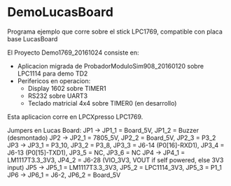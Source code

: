 # DemoLucasBoard

Programa ejemplo que corre sobre el stick LPC1769, compatible con placa base LucasBoard

El Proyecto Demo1769_20161024 consiste en:

- Aplicacion migrada de ProbadorModuloSim908_20160120 sobre LPC1114 para demo TD2
- Perifericos en operacion:
	- Display 1602 sobre TIMER1
	- RS232 sobre UART3
	- Teclado matricial 4x4 sobre TIMER0 (en desarrollo)

Esta aplicacion corre en LPCXpresso LPC1769.

Jumpers en Lucas Board:
JP1 -> JP1_1 = Board_5V, JP1_2 = Buzzer (desmontado)
JP2 -> JP2_1 = 7805_5V, JP2_2 = Board_5V, JP2_3 = P3_2
JP3 -> JP3_1 = P3_10, JP3_2 = P3_8, JP3_3 = J6-14 (P0[16]-RXD1), JP3_4 = J6-13 (P0[15]-TXD1), JP3_5 = NC, JP3_6 = NC
JP4 -> JP4_1 = LM1117T3.3_3V3, JP4_2 = J6-28 (VIO_3V3, VOUT if self powered, else 3V3 input)
JP5 -> JP5_1 = LM1117T3.3_3V3, JP5_2 = LPC1114_3V3, JP5_3 = P1_1
JP6 -> JP6_1 = J6-2, JP6_2 = Board_5V

